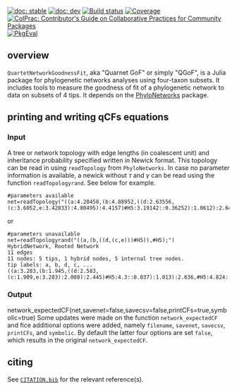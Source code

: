 [![doc: stable](https://img.shields.io/badge/docs-stable-blue.svg)](https://JuliaPhylo.github.io/QuartetNetworkGoodnessFit.jl/stable)
[![doc: dev](https://img.shields.io/badge/docs-dev-blue.svg)](https://JuliaPhylo.github.io/QuartetNetworkGoodnessFit.jl/dev)
[![Build status](https://github.com/JuliaPhylo/QuartetNetworkGoodnessFit.jl/workflows/CI/badge.svg?branch=master)](https://github.com/JuliaPhylo/QuartetNetworkGoodnessFit.jl/actions)
[![Coverage](https://codecov.io/gh/JuliaPhylo/QuartetNetworkGoodnessFit.jl/branch/master/graph/badge.svg)](https://codecov.io/gh/JuliaPhylo/QuartetNetworkGoodnessFit.jl)
[![ColPrac: Contributor's Guide on Collaborative Practices for Community Packages](https://img.shields.io/badge/ColPrac-Contributor's%20Guide-blueviolet)](https://github.com/SciML/ColPrac)
[![PkgEval](https://JuliaCI.github.io/NanosoldierReports/pkgeval_badges/Q/QuartetNetworkGoodnessFit.svg)](https://JuliaCI.github.io/NanosoldierReports/pkgeval_badges/report.html)

## overview

`QuartetNetworkGoodnessFit`, aka "Quarnet GoF" or simply "QGoF",
is a Julia package for phylogenetic networks analyses using four-taxon subsets.
It includes tools to measure the
goodness of fit of a phylogenetic network to data on subsets of 4 tips.
It depends on the [PhyloNetworks](https://github.com/JuliaPhylo/PhyloNetworks.jl)
package.

## printing and writing qCFs equations
### Input
A tree or network topology with edge lengths (in coalescent unit) and inheritance probability specified written in Newick format. This topology can be read in using `readTopology` from `PhyloNetworks`. In case no parameter information is available, a newick without $\tau$ and $\gamma$ can be read using the function `readTopologyrand`. See below for example.
```
#parameters available
net=readTopology("((a:4.20458,(b:4.88952,((d:2.63556,(c:3.6052,e:3.42833):4.80495):4.4157)#H5:3.19142::0.36252):1.0612):2.64775,#H5:1.33688::0.63748);")
```
or
```
#parameters unavailable
net=readTopologyrand("((a,(b,((d,(c,e)))#H5)),#H5);")
HybridNetwork, Rooted Network
11 edges
11 nodes: 5 tips, 1 hybrid nodes, 5 internal tree nodes.
tip labels: a, b, d, c, ...
((a:3.283,(b:1.945,((d:2.583,(c:1.909,e:3.283):2.008):2.445)#H5:4.3::0.037):1.013):2.636,#H5:4.824::0.963);
```
### Output
network_expectedCF(net,savenet=false,savecsv=false,printCFs=true,symbolic=true)
Some updates were made on the function `network_expectedCF` and fice additional options were added, namely `filename`, `savenet`, `savecsv`, `printCFs`, and `symbolic`. By default the latter four options are set `false`, which results in the original `network_expectedCF`.

## citing

See [`CITATION.bib`](CITATION.bib) for the relevant reference(s).
